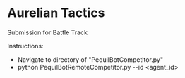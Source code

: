 # Aurelian Tactics

Submission for Battle Track

Instructions:

* Navigate to directory of "PequilBotCompetitor.py" 
* python PequilBotRemoteCompetitor.py --id <agent_id>


